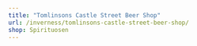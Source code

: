 ```yaml
---
title: "Tomlinsons Castle Street Beer Shop"
url: /inverness/tomlinsons-castle-street-beer-shop/
shop: Spirituosen
---
```

